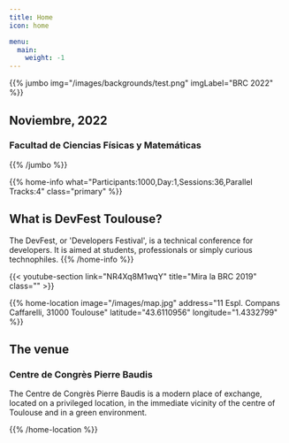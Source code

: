```yaml
---
title: Home
icon: home

menu:
  main:
    weight: -1
---
```



{{% jumbo img="/images/backgrounds/test.png" imgLabel="BRC 2022" %}}

## Noviembre, 2022
### Facultad de Ciencias Físicas y Matemáticas

{{% /jumbo %}}

{{% home-info what="Participants:1000,Day:1,Sessions:36,Parallel Tracks:4" class="primary" %}}
## What is DevFest Toulouse?

The DevFest, or 'Developers Festival', is a technical conference for developers. 
It is aimed at students, professionals or simply curious technophiles.
{{% /home-info %}}

{{< youtube-section link="NR4Xq8M1wqY" title="Mira la BRC 2019" class="" >}}

{{% home-location
    image="/images/map.jpg"
    address="11 Espl. Compans Caffarelli, 31000 Toulouse"
    latitude="43.6110956"
    longitude="1.4332799" %}}

## The venue

### Centre de Congrès Pierre Baudis

The Centre de Congrès Pierre Baudis is a modern place of exchange,
located on a privileged location,
in the immediate vicinity of the centre of Toulouse and in a green environment.

{{% /home-location %}}